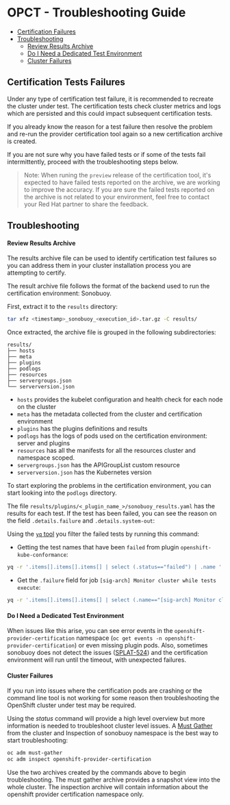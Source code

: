 # OPCT - Troubleshooting Guide

- [Certification Failures](#review)
- [Troubleshooting](#review-troubleshooting)
    - [Review Results Archive](#review-archive)
    - [Do I Need a Dedicated Test Environment](#review-needed-dedicated)
    - [Cluster Failures](#review-cluster-failures)

## Certification Tests Failures <a name="review"></a>

Under any type of certification test failure, it is recommended to recreate the cluster under test. The certification tests check cluster metrics and logs which are persisted and this could impact subsequent certification tests.

If you already know the reason for a test failure then resolve the problem and re-run the provider certification tool again so a new certification archive is created.

If you are not sure why you have failed tests or if some of the tests fail intermittently, proceed with the troubleshooting steps below.

> Note: When runing the `preview` release of the certification tool, it's expected to have failed tests reported on the archive, we are working to improve the accuracy. If you are sure the failed tests reported on the archive is not related to your environment, feel free to contact your Red Hat partner to share the feedback.


## Troubleshooting <a name="review-troubleshooting"></a>

#### Review Results Archive <a name="review-archive"></a>

The results archive file can be used to identify certification test failures so you can address them in your cluster installation process you are attempting to certify. 

The result archive file follows the format of the backend used to run the certification environment: Sonobuoy.

First, extract it to the `results` directory:

```bash
tar xfz <timestamp>_sonobuoy_<execution_id>.tar.gz -C results/
```

Once extracted, the archive file is grouped in the following subdirectories:

```
results/
├── hosts
├── meta
├── plugins
├── podlogs
├── resources
├── servergroups.json
└── serverversion.json
```
- `hosts` provides the kubelet configuration and health check for each node on the cluster
- `meta` has the metadata collected from the cluster and certification environment
- `plugins` has the plugins definitions and results
- `podlogs` has the logs of pods used on the certification environment: server and plugins
- `resources` has all the manifests for all the resources cluster and namespace scoped.
- `servergroups.json` has the APIGroupList custom resource
- `serverversion.json` has the Kubernetes version

To start exploring the problems in the certification environment, you can start looking into the `podlogs` directory.

The file `results/plugins/<_plugin_name_>/sonobuoy_results.yaml` has the results for each test. If the test has been failed, you can see the reason on the field `.details.failure` and `.details.system-out`:

Using the [`yq` tool](https://github.com/mikefarah/yq) you filter the failed tests by running this command:

- Getting the test names that have been `failed` from plugin `openshift-kube-conformance`:

```bash
yq -r '.items[].items[].items[] | select (.status=="failed") | .name ' results/plugins/openshift-kube-conformance/sonobuoy_results.yaml
```

- Get the `.failure` field for job `[sig-arch] Monitor cluster while tests execute`:

```bash
yq -r '.items[].items[].items[] | select (.name=="[sig-arch] Monitor cluster while tests execute").details.failure ' results/plugins/openshift-kube-conformance/sonobuoy_results.yaml
```

#### Do I Need a Dedicated Test Environment <a name="review-needed-dedicated"></a>

When issues like this arise, you can see error events in the `openshift-provider-certification` namespace (`oc get events -n openshift-provider-certification`) or even missing plugin pods. Also, sometimes sonobuoy does not detect the issues ([SPLAT-524](https://issues.redhat.com/browse/SPLAT-524)) and the certification environment will run until the timeout, with unexpected failures.

#### Cluster Failures <a name="review-cluster-failures"></a>

If you run into issues where the certification pods are crashing or the command line tool is not working for some reason then troubleshooting the OpenShift cluster under test may be required. 

Using the _status_ command will provide a high level overview but more information is needed to troubleshoot cluster level issues. A [Must Gather](https://docs.openshift.com/container-platform/latest/support/gathering-cluster-data.html) from the cluster and Inspection of sonobuoy namespace is the best way to start troubleshooting:

```sh
oc adm must-gather
oc adm inspect openshift-provider-certification
```

Use the two archives created by the commands above to begin troubleshooting. The must gather archive provides a snapshot view into the whole cluster. The inspection archive will contain information about the openshift provider certification namespace only.
